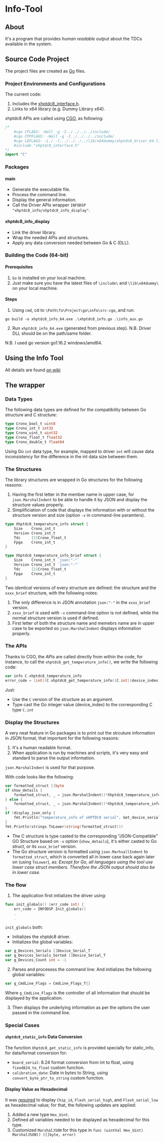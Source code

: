 
# Info-Tool

## About
It's a program that provides _human readable output_ about the TDCs available in the system.

## Source Code Project 
The project files are created as [Go](https://golang.org/) files.

### Project Environments and Configurations
The current code:
1. Includes the [xhptdc8_interface.h](https://github.com/cronologic-de/xhptdc8_babel/blob/main/include/xHPTDC8_interface.h).
2. Links to x64 library (e.g. Dummy Library x64).

xhptdc8 APIs are called using [CGO](https://golang.org/pkg/cmd/cgo/), as following:
```GO
/*
	#cgo CFLAGS: -Wall -g -I../../../../include/
	#cgo CPPFLAGS: -Wall -g -I../../../../include/	
	#cgo LDFLAGS: -L./ -l:../../../../lib/x64dummy/xhptdc8_driver_64.lib
	#include "xhptdc8_interface.h"
*/
import "C"
```

### Packages
#### main
- Generate the executable file.
- Process the command line.
- Display the general information.
- Call the Driver APIs wrapper `INFODSP "xhptdc8_info/xhptdc8_info_display"`.

#### xhptdc8_info_display
- Link the driver library.
- Wrap the needed APIs and structures.
- Apply any data conversion needed between Go & C (DLL).

### Building the Code (64-bit)
#### Prerequisites
1. `Go` is installed on your local machine.
2. Just make sure you have the latest files of `\include\` and `\lib\x64dummy\` on your local machine.

#### Steps
1. Using `cmd`, cd to `\Path\To\Project\go\info\src-cgo`, and run:
```CMD
go build -o xhptdc8_info_64.exe .\xhptdc8_info.go .\info_aux.go
```
2. Run `xhptdc8_info_64.exe` (generated from previous step). N.B. Driver DLL should be on the path/same folder.

N.B. I used go version go1.16.2 windows/amd64.

## Using the Info Tool
All details are found [on wiki](https://github.com/cronologic-de/xhptdc8_babel/wiki/using_info_tool)

## The wrapper

### Data Types
The following data types are defined for the compatibility between Go structure and C structure:
```Go
type Crono_bool_t uint8
type Crono_int_t int32
type Crono_uint_t uint32
type Crono_float_t float32
type Crono_double_t float64
```
Using Go `int` data type, for example, mapped to driver `int` will cause data inconsistency for the difference in the int data size between them.

### The Structures
The library structures are wrapped in Go structures for the following reasons:
1. Having the first letter in the member name in upper case, for `json.MarshalIndent` to be able to handle it by JSON and display the structure values properly.
2. Simplificiation of code that displays the information with or without the structure version and size (option `-v` in command-line paramters).

```Go
type Xhptdc8_temperature_info struct {
	Size    Crono_int_t
	Version Crono_int_t
	Tdc     [2]Crono_float_t
	Fpga    Crono_int_t
}

type Xhptdc8_temperature_info_brief struct {
	Size    Crono_int_t `json:"-"`
	Version Crono_int_t `json:"-"`
	Tdc     [2]Crono_float_t
	Fpga    Crono_int_t
}
```

Two _identical_ versions of every structure are defined: the structure and the `xxxx_brief` structure, with the following notes:
1. The only difference is in JSON annotation ``json:"-"`` in the `xxxx_brief` version.
2. `xxxx_brief` is used with `-v` command-line option is not defined, while the normal structure version is used if defined.
3. First letter of both the structure name and memebrs name are in upper case to be exported so `json.MarshalIndent` displays information properly.

### The APIs
Thanks to CGO, the APIs are called directly from within the code, for instance, to call the `xhptdc8_get_temperature_info()`, we write the following code:
```GO
var info C.xhptdc8_temperature_info
error_code = (int)(C.xhptdc8_get_temperature_info((C.int)(device_index), &info))
```
Just:
- Use the `C` version of the structure as an argument.
- Type cast the Go integer value (device_index) to the corresponding C type `C.int`

### Display the Structures
A very neat feature in Go packages is to print out the strcuture information in JSON format, that important for the following reasons:
1. It's a human readable format.
2. When application is run by machines and scripts, it's very easy and standard to parse the output information.

`json.MarshalIndent` is used for that purpose.

With code looks like the following:
```GO
var formatted_struct []byte
if show_details {
	formatted_struct, _ = json.MarshalIndent((*Xhptdc8_temperature_info)(unsafe.Pointer(&info)), "", "  ")
} else {
	formatted_struct, _ = json.MarshalIndent((*Xhptdc8_temperature_info_brief)(unsafe.Pointer(&info)), "", "  ")
}
if !display_json_only {
	fmt.Println("temperature_info of xHPTDC8 serial", Get_device_serial(device_index), "at index", device_index)
}
fmt.Println(strings.ToLower(string(formatted_struct)))
```
- The C structure is type casted to the corresponding "JSON-Compatible" GO Structure based on `-v` option (`show_details`), it's either casted to Go struct, or its `xxxx_brief` version.
- The Go structure version is formatted using `json.MarhsallIndent` to `formatted_struct`, which is converted all in lower case back again later on (using `ToLower`), as: _Except for Go, all languages using the tool use lower case struct members. Therefore the JSON output should also be in lower case_.

### The flow
1. The application first initializes the driver using:
```GO
func init_globals() (err_code int) {
    err_code = INFODSP.Init_globals()
    .
    .
```

`init_globals` both:
- Initializes the xhptdc8 driver.
- Initializes the global variables: 
```GO
var g_Devices_Serials []Device_Serial_T
var g_Devices_Serials_Sorted []Device_Serial_T
var g_Devices_Count int = -1
```

2. Parses and procesess the command line:
And initializes the following global variables:
```GO
var g_CmdLine_Flags = CmdLine_Flags_T{}
```
Where `g_CmdLine_Flags` is the controller of all information that should be displayed by the application.

3. Then displays the underlying information as per the options the user passed in the command line.

### Special Cases
#### `xhptdc8_static_info` Data Conversion
The function `Xhptdc8_get_static_info` is provided specially for static_info, for data/format conversion for:
- `board_serial`: 8.24 format conversion from int to float, using `fixed824_to_float` custom function.
- `calibration_date`: Date in bytes to String, using `convert_byte_ptr_to_string` custom function.

#### Display Value as Hexadecimal
It was [required](/../../issues/45) to display `Chip_id`, `Flash_serial_high`, and `Flash_serial_low` as hexadecimal value; for that, the following updates are applied:
1. Added a new type `Hex_Uint`.
2. Defined all variables needed to be displayed as hexadecimal for this type.
3. Customized `MarshalJSON` for this type in `func (uintVal Hex_Uint) MarshalJSON() ([]byte, error)`
